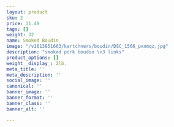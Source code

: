 ```yaml
---
layout: product
sku: 2
price: 11.49
tags: []
weight: 32
name: Smoked Boudin
image: "/v1613851663/kartchners/boudin/DSC_1566_pxnmqz.jpg"
description: "smoked pork boudin \n3 links"
product_options: []
weight__display_: 2lb.
meta_title: ''
meta_description: ''
social_image: ''
canonical: ''
banner_image: ''
banner_format: ''
banner_class: ''
banner_alt: ''

---
```

